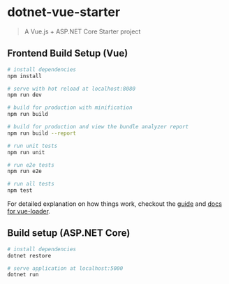 # dotnet-vue-starter

> A Vue.js + ASP.NET Core Starter project

## Frontend Build Setup (Vue)

``` bash
# install dependencies
npm install

# serve with hot reload at localhost:8080
npm run dev

# build for production with minification
npm run build

# build for production and view the bundle analyzer report
npm run build --report

# run unit tests
npm run unit

# run e2e tests
npm run e2e

# run all tests
npm test
```

For detailed explanation on how things work, checkout the [guide](http://vuejs-templates.github.io/webpack/) and [docs for vue-loader](http://vuejs.github.io/vue-loader).

## Build setup (ASP.NET Core)

```bash
# install dependencies
dotnet restore

# serve application at localhost:5000
dotnet run
```